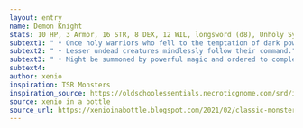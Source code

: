 ```yaml
---
layout: entry 
name: Demon Knight
stats: 10 HP, 3 Armor, 16 STR, 8 DEX, 12 WIL, longsword (d8), Unholy Symbol (Hatred when bathed in blood)
subtext1: " • Once holy warriors who fell to the temptation of dark powers that they now serve in undeath. Rides nightmarish steeds into battle."
subtext2: " • Lesser undead creatures mindlessly follow their command."
subtext3: " • Might be summoned by powerful magic and ordered to complete tasks, but will subvert commands while following them to the letter."
subtext4: 
author: xenio
inspiration: TSR Monsters
inspiration_source: https://oldschoolessentials.necroticgnome.com/srd/index.php/Monster_Descriptions
source: xenio in a bottle
source_url: https://xenioinabottle.blogspot.com/2021/02/classic-monsters-for-cairnito-part-1.html
---
```

